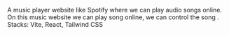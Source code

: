 A music player website like Spotify where we can play audio songs online. On this music website we can play song online, we can control the song . Stacks: Vite, React, Tailwind CSS

